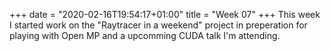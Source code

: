 +++
date = "2020-02-16T19:54:17+01:00"
title = "Week 07"
+++
This week I started work on the "Raytracer in a weekend" project in preperation for playing with Open MP and a upcomming CUDA talk I'm attending.

